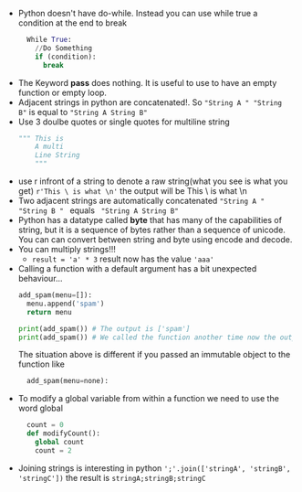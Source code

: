 - Python doesn't have do-while. Instead you can use while true a condition at the end to break
  ```python
    While True:
      //Do Something
      if (condition):
        break
  ```
- The Keyword **pass** does nothing. It is useful to use to have an empty function or empty loop. 
- Adjacent strings in python are concatenated!. So ```"String A " "String B"``` is equal to ```"String A String B"```
- Use 3 doulbe quotes or single quotes for multiline string
    ```python
    """ This is
        A multi
        Line String
        """
    ```
- use r infront of a string to denote a raw string(what you see is what you get) ``` r'This \ is what \n' ``` the output will be This \ is what \n
- Two adjacent strings are automatically concatenated ```"String A " "String B " ``` equals ``` "String A String B"```
- Python has a datatype called **byte** that has many of the capabilities of string, but it is a sequence of bytes rather than a sequence of unicode. You can can convert between string and byte using encode and decode. 
- You can multiply strings!!!
  - ``` result = 'a' * 3 ``` result now has the value ```'aaa'```
- Calling a function with a default argument has a bit unexpected behaviour... 
  ```python
  add_spam(menu=[]):
    menu.append('spam')
    return menu
  
  print(add_spam()) # The output is ['spam']
  print(add_spam()) # We called the function another time now the output is ['spam', 'spam']!!! That's because the menu argument is created exaclty once when the def statement is created. 
  ``` 
  The situation above is different if you passed an immutable object to the function like
    ```python 
      add_spam(menu=none):
    ```
- To modify a global variable from within a function we need to use the word global
  ```python
    count = 0
    def modifyCount():
      global count
      count = 2
  ```
- Joining strings is interesting in python ``` ';'.join(['stringA', 'stringB', 'stringC']) ``` the result is ```stringA;stringB;stringC```
